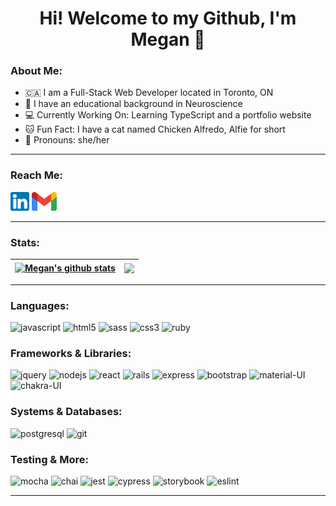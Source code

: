 <h1  align="center"> Hi! Welcome to my Github, I'm Megan 🌸 </h1>

<h3> About Me: </h3>

- 🇨🇦 I am a Full-Stack Web Developer located in Toronto, ON
- 🧠 I have an educational background in Neuroscience
- 💻 Currently Working On: Learning TypeScript and a portfolio website
- 🐱 Fun Fact: I have a cat named Chicken Alfredo, Alfie for short
- 🌈 Pronouns: she/her

---

<h3> Reach Me: </h3>

[<img alt="LinkedIn" height="30px" width="auto" src="./img/linkedin.png" />](https://www.linkedin.com/in/megsmcbride/) [<img alt="Email" height="30px" width="auto" src="./img/gmail.png" />](mailto:meganambermcbride@gmail.com) 


---
<h3> Stats: </h3>

| <a href="https://github.com/megsmcbride/github-readme-stats"><img align="center" src="https://github-readme-stats.vercel.app/api?username=megsmcbride&show_icons=true&theme=dracula&hide_border=true" alt="Megan's github stats" /></a> | <a href="https://github.com/megmcbride/github-readme-stats"><img align="center" src="https://github-readme-stats.vercel.app/api/top-langs/?username=megsmcbride&layout=compact&langs_count=8&theme=dracula&hide_border=true" /></a> |
| ---------------------------------------------------------------------------------------------------------------------------------------------------------------------------------------------------------------------------------------- | ------------------------------------------------------------------------------------------------------------------------------------------------------------------------------------------------------------------------------------ |


---

<h3> Languages: </h3>
<p>
  <img alt="javascript" height="35px" src="https://cdn.jsdelivr.net/gh/devicons/devicon/icons/javascript/javascript-plain.svg" />
  <img alt="html5" height="45px" src="https://cdn.jsdelivr.net/gh/devicons/devicon/icons/html5/html5-original-wordmark.svg" />
  <img alt="sass" height="45px" src="https://cdn.jsdelivr.net/gh/devicons/devicon/icons/sass/sass-original.svg" />
  <img alt="css3" height="45px" src="https://cdn.jsdelivr.net/gh/devicons/devicon/icons/css3/css3-original-wordmark.svg" />
  <img alt="ruby" height="40px" src="https://cdn.jsdelivr.net/gh/devicons/devicon/icons/ruby/ruby-original-wordmark.svg" />
</p>

<h3> Frameworks & Libraries: </h3>
<p>
  <img alt="jquery" height="45px" src="https://cdn.jsdelivr.net/gh/devicons/devicon/icons/jquery/jquery-original-wordmark.svg" />
  <img alt="nodejs" height="45px" src="https://cdn.jsdelivr.net/gh/devicons/devicon/icons/nodejs/nodejs-original-wordmark.svg" />
  <img alt="react" height="45px" src="https://cdn.jsdelivr.net/gh/devicons/devicon/icons/react/react-original-wordmark.svg" />
  <img alt="rails" height="45px" src="https://cdn.jsdelivr.net/gh/devicons/devicon/icons/rails/rails-plain-wordmark.svg" />
  <img alt="express" height="45px" src="https://cdn.jsdelivr.net/gh/devicons/devicon/icons/express/express-original-wordmark.svg" />
  <img alt="bootstrap" height="45px" src="https://cdn.jsdelivr.net/gh/devicons/devicon/icons/bootstrap/bootstrap-plain-wordmark.svg" />
  <img alt="material-UI" height="45px" src="https://mui.com/static/logo.png" />
  <img alt="chakra-UI" height="40px" src="https://www.coffeeclass.io/logos/chakra-ui.png" />
</p>

<h3> Systems & Databases: </h3>
<p>
<img alt="postgresql" height="45px" src="https://cdn.jsdelivr.net/gh/devicons/devicon/icons/postgresql/postgresql-original-wordmark.svg" />
<img alt="git" height="45px" src="https://cdn.jsdelivr.net/gh/devicons/devicon/icons/git/git-original-wordmark.svg" />

</p>

<h3> Testing & More: </h3>

<p>
<img alt="mocha" height="45px" src="https://cdn.jsdelivr.net/gh/devicons/devicon/icons/mocha/mocha-plain.svg" />
<img alt="chai" height="45px" src="https://avatars.githubusercontent.com/u/1515293?s=280&v=4" />
<img alt="jest" height="45px" src="https://cdn.jsdelivr.net/gh/devicons/devicon/icons/jest/jest-plain.svg" />
<img alt="cypress" height="45px" src="https://icons-for-free.com/download-icon-cypress-1324440144114984250_512.png"/>
<img alt="storybook" height="45px" src="https://avatars.githubusercontent.com/u/22632046?s=200&v=4" />
<img alt="eslint" height="45px" src="https://cdn.jsdelivr.net/gh/devicons/devicon/icons/eslint/eslint-original-wordmark.svg" />
</p>


---

